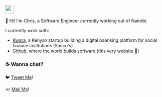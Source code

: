 <img src="https://user-images.githubusercontent.com/5679180/79618120-0daffb80-80be-11ea-819e-d2b0fa904d07.gif" width="27px">

:wave: Hi! I'm Chris, a Software Engineer currently working out of Nairobi.

I currently work with:
- [Kwara](https://kwara.com), a Kenyan startup building a digital baanking platform for social finance institutions (Sacco's)
- [Github](https://github.com), where the world builds software (this very website 🙂)

### :coffee: Wanna chat?
🐦 [Tweet Me](https://twitter.com/_bigzoo)!

✉️ [Mail Me](mailto:chris@bigzoo.me)!
